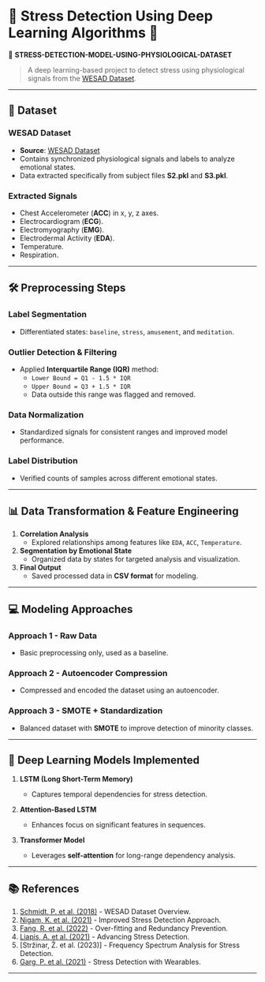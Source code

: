 # 🌟 **Stress Detection Using Deep Learning Algorithms** 🌟  

🚀 **STRESS-DETECTION-MODEL-USING-PHYSIOLOGICAL-DATASET**  
> A deep learning-based project to detect stress using physiological signals from the [WESAD Dataset](https://archive.ics.uci.edu/ml/datasets/WESAD+%28Wearable+Stress+and+Affect+Detection%29).  

---

## 📁 **Dataset**  
### **WESAD Dataset**  
- **Source**: [WESAD Dataset](https://archive.ics.uci.edu/ml/datasets/WESAD+%28Wearable+Stress+and+Affect+Detection%29)  
- Contains synchronized physiological signals and labels to analyze emotional states.  
- Data extracted specifically from subject files **S2.pkl** and **S3.pkl**.  

### **Extracted Signals**  
- Chest Accelerometer (**ACC**) in x, y, z axes.  
- Electrocardiogram (**ECG**).  
- Electromyography (**EMG**).  
- Electrodermal Activity (**EDA**).  
- Temperature.  
- Respiration.

---

## 🛠️ **Preprocessing Steps**  
### **Label Segmentation**  
- Differentiated states: `baseline`, `stress`, `amusement`, and `meditation`.  

### **Outlier Detection & Filtering**  
- Applied **Interquartile Range (IQR)** method:  
  - `Lower Bound = Q1 - 1.5 * IQR`  
  - `Upper Bound = Q3 + 1.5 * IQR`  
  - Data outside this range was flagged and removed.  

### **Data Normalization**  
- Standardized signals for consistent ranges and improved model performance.  

### **Label Distribution**  
- Verified counts of samples across different emotional states.  

---

## 📊 **Data Transformation & Feature Engineering**  
1. **Correlation Analysis**  
   - Explored relationships among features like `EDA`, `ACC`, `Temperature`.  
2. **Segmentation by Emotional State**  
   - Organized data by states for targeted analysis and visualization.  
3. **Final Output**  
   - Saved processed data in **CSV format** for modeling.  

---

## 💻 **Modeling Approaches**  
### **Approach 1 - Raw Data**  
- Basic preprocessing only, used as a baseline.  

### **Approach 2 - Autoencoder Compression**  
- Compressed and encoded the dataset using an autoencoder.  

### **Approach 3 - SMOTE + Standardization**  
- Balanced dataset with **SMOTE** to improve detection of minority classes.  

---

## 🧠 **Deep Learning Models Implemented**  
1. **LSTM (Long Short-Term Memory)**  
   - Captures temporal dependencies for stress detection.  

2. **Attention-Based LSTM**  
   - Enhances focus on significant features in sequences.  

3. **Transformer Model**  
   - Leverages **self-attention** for long-range dependency analysis.  

---

## 📚 **References**  
1. [Schmidt, P. et al. (2018)](https://dl.acm.org/doi/10.1145/3242969.3242985) - WESAD Dataset Overview.  
2. [Nigam, K. et al. (2021)](https://eudl.eu/doi/10.4108/eai.14-5-2021.169919) - Improved Stress Detection Approach.  
3. [Fang, R. et al. (2022)](https://ieeexplore.ieee.org/document/9995121) - Over-fitting and Redundancy Prevention.  
4. [Liapis, A. et al. (2021)](https://www.mdpi.com/2079-9292/10/13/1550) - Advancing Stress Detection.  
5. [Stržinar, Ž. et al. (2023)] - Frequency Spectrum Analysis for Stress Detection.  
6. [Garg, P. et al. (2021)](https://dl.acm.org/doi/10.1145/3397482.3450732) - Stress Detection with Wearables.  

---

